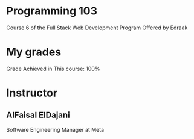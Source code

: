 # Programming 103

Course 6 of the Full Stack Web Development Program
Offered by Edraak

# My grades

Grade Achieved in This course: 100%

# Instructor

## AlFaisal ElDajani

Software Engineering Manager at Meta

